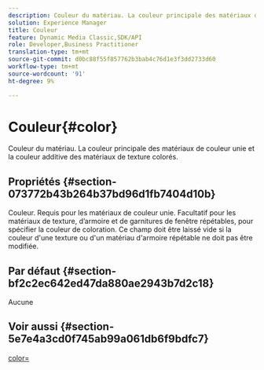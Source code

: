 ```yaml
---
description: Couleur du matériau. La couleur principale des matériaux de couleur unie et la couleur additive des matériaux de texture colorés.
solution: Experience Manager
title: Couleur
feature: Dynamic Media Classic,SDK/API
role: Developer,Business Practitioner
translation-type: tm+mt
source-git-commit: d0bc88f55f857762b3bab4c76d1e3f3dd2733d60
workflow-type: tm+mt
source-wordcount: '91'
ht-degree: 9%

---
```



# Couleur{#color}

Couleur du matériau. La couleur principale des matériaux de couleur unie et la couleur additive des matériaux de texture colorés.

## Propriétés {#section-073772b43b264b37bd96d1fb7404d10b}

Couleur. Requis pour les matériaux de couleur unie. Facultatif pour les matériaux de texture, d’armoire et de garnitures de fenêtre répétables, pour spécifier la couleur de coloration. Ce champ doit être laissé vide si la couleur d&#39;une texture ou d&#39;un matériau d&#39;armoire répétable ne doit pas être modifiée.

## Par défaut {#section-bf2c2ec642ed47da880ae2943b7d2c18}

Aucune

## Voir aussi {#section-5e7e4a3cd0f745ab99a061db6f9bdfc7}

[color=](../../../../../ir-api/http-protocol/image-rendering-api-ref/c-ir-http-protocol-ref/c-ir-http-protocol-command-reference/r-ir-http-color.md#reference-ea3cba9edfe94dbab86d8f123a9ed0aa)
